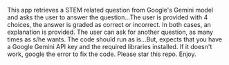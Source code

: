 This app retrieves a STEM related question from Google's Gemini model and asks the user to answer the question...The user is provided with 4 choices, the answer is graded as correct or incorrect.  In both cases, an explanation is provided.
The user can ask for another question, as many times as s/he wants.
The code should run as is...But, expects that you have a Google Gemini API key and the required libraries installed.
If it doesn't work, google the error to fix the code.
Please star this repo.
Enjoy.
